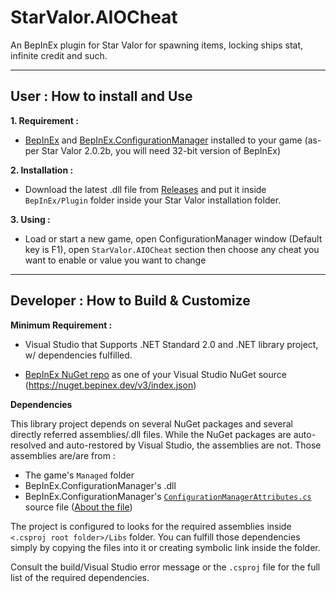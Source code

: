 # StarValor.AIOCheat

An BepInEx plugin for Star Valor for spawning items, locking ships stat, infinite credit and such.

------------------------------

## User : How to install and Use

**1. Requirement :**

- [BepInEx](https://docs.bepinex.dev/articles/user_guide/installation/index.html) and [BepInEx.ConfigurationManager](https://github.com/BepInEx/BepInEx.ConfigurationManager) installed to your game (as-per Star Valor 2.0.2b, you will need 32-bit version of BepInEx)

**2. Installation :**

- Download the latest .dll file from [Releases](https://github.com/ElementalCyclone/StarValor.AIOCheat/releases) and put it inside `BepInEx/Plugin` folder inside your Star Valor installation folder.

**3. Using :**

- Load or start a new game, open ConfigurationManager window (Default key is F1), open `StarValor.AIOCheat` section then choose any cheat you want to enable or value you want to change

------------------------------

## Developer : How to Build & Customize

**Minimum Requirement :**

- Visual Studio that Supports .NET Standard 2.0 and .NET library project, w/ dependencies fulfilled.

- [BepInEx NuGet repo](https://nuget.bepinex.dev/) as one of your Visual Studio NuGet source (https://nuget.bepinex.dev/v3/index.json)

**Dependencies**

This library project depends on several NuGet packages and several directly referred assemblies/.dll files. While the NuGet packages are auto-resolved and auto-restored by Visual Studio, the assemblies are not. Those assemblies are/are from :

- The game's `Managed` folder
- BepInEx.ConfigurationManager's .dll
- BepInEx.ConfigurationManager's [`ConfigurationManagerAttributes.cs`](https://github.com/BepInEx/BepInEx.ConfigurationManager/blob/master/ConfigurationManagerAttributes.cs) source file ([About the file](https://github.com/BepInEx/BepInEx.ConfigurationManager#overriding-default-configuration-manager-behavior))

The project is configured to looks for the required assemblies inside `<.csproj root folder>/Libs` folder. You can fulfill those dependencies simply by copying the files into it or creating symbolic link inside the folder.

Consult the build/Visual Studio error message or the `.csproj` file for the full list of the required dependencies.

